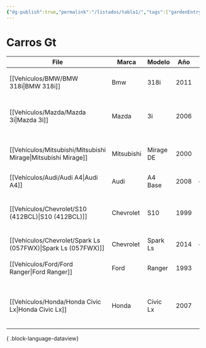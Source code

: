 ```yaml
---
{"dg-publish":true,"permalink":"/listados/tabla1/","tags":["gardenEntry"]}
---
```




# Carros Gt


| File                                                             | Marca      | Modelo    | Año  | TAG                                                                     |
| ---------------------------------------------------------------- | ---------- | --------- | ---- | ----------------------------------------------------------------------- |
| [[Vehículos/BMW/BMW 318i\|BMW 318i]]                          | Bmw        | 318i      | 2011 | <ul><li>#AC</li><li>#BMW</li></ul>                                      |
| [[Vehículos/Mazda/Mazda 3i\|Mazda 3i]]                        | Mazda      | 3i        | 2006 | <ul><li>#Mazda</li><li>#CKP</li><li>#P0016</li></ul>                    |
| [[Vehículos/Mitsubishi/Mitsubishi Mirage\|Mitsubishi Mirage]] | Mitsubishi | Mirage DE | 2000 | <ul><li>#Mitsubishi</li><li>#Mirage</li><li>#P0430</li></ul>            |
| [[Vehículos/Audi/Audi A4\|Audi A4]]                           | Audi       | A4 Base   | 2008 | \-                                                                      |
| [[Vehículos/Chevrolet/S10 (412BCL)\|S10 (412BCL)]]            | Chevrolet  | S10       | 1999 | <ul><li>#Chevrolet</li><li>#S10</li><li>#P0335</li><li>#P0342</li></ul> |
| [[Vehículos/Chevrolet/Spark Ls (057FWX)\|Spark Ls (057FWX)]]  | Chevrolet  | Spark Ls  | 2014 | \-                                                                      |
| [[Vehículos/Ford/Ford Ranger\|Ford Ranger]]                   | Ford       | Ranger    | 1993 | <ul><li>#Ford</li><li>#Ranger</li></ul>                                 |
| [[Vehículos/Honda/Honda Civic Lx\|Honda Civic Lx]]            | Honda      | Civic Lx  | 2007 | <ul><li>#VTEC</li><li>#P2647</li><li>#Honda</li><li>#Civic</li></ul>    |

{ .block-language-dataview}

